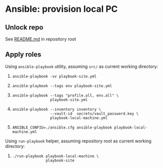 Ansible: provision local PC
===========================


Unlock repo
-----------

See [README.md](../README.md) in repository root


Apply roles
-----------

Using `ansible-playbook` utility, assuming `src/` as current working directory:

1.     ansible-playbook -vv playbook-site.yml
2.     ansible-playbook --tags env playbook-site.yml
3.     ansible-playbook --tags "profile.all, env.all" \
                        playbook-site.yml
4.     ansible-playbook --inventory inventory \
                        --vault-id  secrets/vault_password.key \
                        playbook-local-machine.yml
5.     ANSIBLE_CONFIG=./ansible.cfg ansible-playbook playbook-local-machine.yml


Using `run-playbook` helper, assuming repository root as current working directory:

1.     ./run-playbook playbook-local-machine \
                      playbook-site
